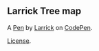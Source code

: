Larrick Tree map 
-----------------


A [Pen](https://codepen.io/larrick/pen/oNxbxYB) by [Larrick](https://codepen.io/larrick) on [CodePen](https://codepen.io).

[License](https://codepen.io/larrick/pen/oNxbxYB/license).
